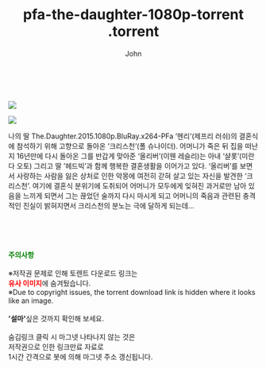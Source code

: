 ﻿---
layout: post
title:  "                   pfa-the-daughter-1080p-torrent                .torrent"
author: John
categories: [ 영화 ]
tags: [  ]
image: https://torrentrj58.com/uploadfile/full/e93c265a7107a8579b7c4bdaeca16c62d02570d8.jpg"/></p><p><img src="https://torrentrj58.com/uploadfile/full/b1f3a39c0886f0c5e70389d1a277f560d23b5eee.jpg 
description: "                   pfa-the-daughter-1080p-torrent                 torrent 정보 공유"
toc: true
toc_sticky: true
---

<br>
<p><img src="https://torrentrj58.com/uploadfile/full/e93c265a7107a8579b7c4bdaeca16c62d02570d8.jpg"/></p><p><img src="https://torrentrj58.com/uploadfile/full/b1f3a39c0886f0c5e70389d1a277f560d23b5eee.jpg"/></p>
 나의 딸 The.Daughter.2015.1080p.BluRay.x264-PFa ‘헨리’(제프리 러쉬)의 결혼식에 참석하기 위해 고향으로 돌아온 ‘크리스천’(폴 슈나이더). 어머니가 죽은 뒤 집을 떠난 지 16년만에 다시 돌아온 그를 반갑게 맞아준 ‘올리버’(이웬 레슬리)는 아내 ‘샬롯’(미란다 오토) 그리고 딸 ’헤드빅’과 함께 행복한 결혼생활을 이어가고 있다. ‘올리버’를 보면서 사랑하는 사람을 잃은 상처로 인한 악몽에 여전히 갇혀 살고 있는 자신을 발견한 ‘크리스천’. 여기에 결혼식 분위기에 도취되어 어머니가 모두에게 잊혀진 과거로만 남아 있음을 느끼게 되면서 그는 끊었던 술까지 다시 마시게 되고 어머니의 죽음과 관련된 충격적인 진실이 밝혀지면서 크리스천의 분노는 극에 달하게 되는데... 
    
<br><br><br>
<p data-ke-size="size16"><b><span style="color: green;">주의사항</span></b><br /><br />※저작권 문제로 인해 토렌트 다운로드 링크는<br /><b><span style="color: red;">유사 이미지</span></b>에 숨겨뒀습니다.<br />※Due to copyright issues, the torrent download link is hidden where it looks like an image.<br /><br /><b>'설마'</b>싶은 것까지 확인해 보세요.<br /><br />숨김링크 클릭 시 마그넷 나타나지 않는 것은<br />저작권으로 인한 링크만료 자료로<br />1시간 간격으로 봇에 의해 마그넷 주소 갱신됩니다.</p>
